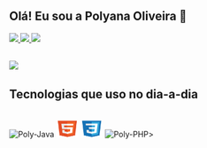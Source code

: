 ## Olá! Eu sou a Polyana Oliveira 👋
<div>
    <a href="https://instagram.com/polyana.sousa" target="_blank">
        <img src="https://img.shields.io/badge/-Instagram-%23E4405F?style=for-the-badge&logo=instagram&logoColor=white" target="_blank">
    </a>
    <a href = "mailto:polyanasousa127@gmail.com">
        <img src="https://img.shields.io/badge/-Gmail-%23333?style=for-the-badge&logo=gmail&logoColor=white" target="_blank">
    </a>
    <a href="https://www.linkedin.com/in/polyana-sousa-20426b210" target="_blank">
        <img src="https://img.shields.io/badge/-LinkedIn-%230077B5?style=for-the-badge&logo=linkedin&logoColor=white" target="_blank">
    </a> 
</div><br>

<img height="180em" src="https://github-readme-stats.vercel.app/api?username=polyoliveira&show_icons=true&theme=dark&include_all_commits=true&count_private=true"><br>

## Tecnologias que uso no dia-a-dia

<div style="display: inline_block"><br>
    <img alt="Poly-Java" height="30" width="40" <img src="https://cdn.jsdelivr.net/gh/devicons/devicon/icons/java/java-original-wordmark.svg"/>
    <img alt="Poly-HTML" height="30" width="40" src="https://raw.githubusercontent.com/devicons/devicon/master/icons/html5/html5-original.svg">
    <img alt="Poly-CSS" height="30" width="40" src="https://raw.githubusercontent.com/devicons/devicon/master/icons/css3/css3-original.svg">
    <img alt="Poly-PHP" height="30" width="40" src="https://cdn.jsdelivr.net/gh/devicons/devicon/icons/php/php-original.svg"/>>
    
</div>

